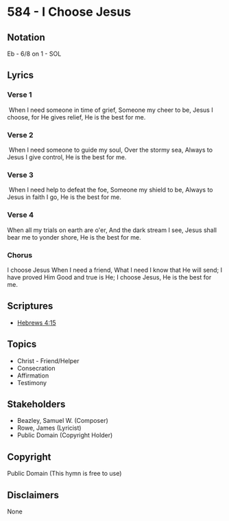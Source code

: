 # 584 - I Choose Jesus

## Notation

Eb - 6/8 on 1 - SOL

## Lyrics

### Verse 1

 When I need someone in time of grief, Someone my cheer to be, Jesus I choose, for He gives relief, He is the best for me.

### Verse 2

 When I need someone to guide my soul, Over the stormy sea, Always to Jesus I give control, He is the best for me. 

### Verse 3

 When I need help to defeat the foe, Someone my shield to be, Always to Jesus in faith I go, He is the best for me. 

### Verse 4

When all my trials on earth are o'er, And the dark stream I see, Jesus shall bear me to yonder shore, He is the best for me.

### Chorus

I choose Jesus When I need a friend, What I need I know that He will send; I have proved Him Good and true is He; I choose Jesus, He is the best for me.


## Scriptures

- [Hebrews 4:15](https://www.biblegateway.com/passage/?search=Hebrews%204%3A15)

## Topics

- Christ - Friend/Helper
- Consecration
- Affirmation
- Testimony

## Stakeholders

- Beazley, Samuel W. (Composer)
- Rowe, James (Lyricist)
- Public Domain (Copyright Holder)

## Copyright

Public Domain
(This hymn is free to use)

## Disclaimers

None

